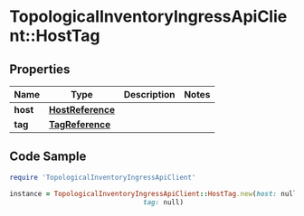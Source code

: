 # TopologicalInventoryIngressApiClient::HostTag

## Properties

Name | Type | Description | Notes
------------ | ------------- | ------------- | -------------
**host** | [**HostReference**](HostReference.md) |  | 
**tag** | [**TagReference**](TagReference.md) |  | 

## Code Sample

```ruby
require 'TopologicalInventoryIngressApiClient'

instance = TopologicalInventoryIngressApiClient::HostTag.new(host: null,
                                 tag: null)
```


